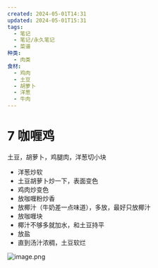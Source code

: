 ```yaml
---
created: 2024-05-01T14:31
updated: 2024-05-01T15:31
tags:
  - 笔记
  - 笔记/永久笔记
  - 菜谱
种类:
  - 肉类
食材:
  - 鸡肉
  - 土豆
  - 胡萝卜
  - 洋葱
  - 牛肉
---
```

# 7 咖喱鸡
土豆，胡萝卜，鸡腿肉，洋葱切小块
- 洋葱炒软
- 土豆胡萝卜炒一下，表面变色
- 鸡肉炒变色
- 放咖喱粉炒香
- 放椰汁（牛奶差一点味道），多放，最好只放椰汁
- 放咖喱块
- 椰汁不够多就加水，和土豆持平
- 放盐
- 直到汤汁浓稠，土豆软烂


![image.png](https://gcore.jsdelivr.net/gh/wsm6636/pic/202405011517714.png)
